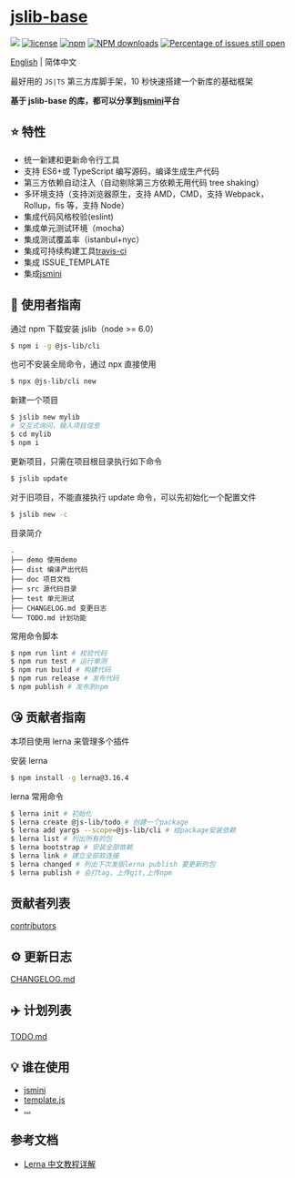# [jslib-base](https://github.com/yanhaijing/jslib-base)

[![](https://img.shields.io/badge/Powered%20by-jslib%20base-brightgreen.svg)](https://github.com/yanhaijing/jslib-base)
[![license](https://img.shields.io/badge/license-MIT-blue.svg)](https://github.com/yanhaijing/jslib-base/blob/master/LICENSE)
[![npm](https://img.shields.io/badge/npm-1.6.0-orange.svg)](https://www.npmjs.com/package/@js-lib/cli)
[![NPM downloads](http://img.shields.io/npm/dm/@js-lib/cli.svg?style=flat-square)](http://www.npmtrends.com/@js-lib/cli)
[![Percentage of issues still open](http://isitmaintained.com/badge/open/yanhaijing/jslib-base.svg)](http://isitmaintained.com/project/yanhaijing/jslib-base "Percentage of issues still open")

[English](./README.md) | 简体中文

最好用的 `JS|TS` 第三方库脚手架，10 秒快速搭建一个新库的基础框架

**基于 jslib-base 的库，都可以分享到[jsmini](https://github.com/jsmini)平台**

## :star: 特性

- 统一新建和更新命令行工具
- 支持 ES6+或 TypeScript 编写源码，编译生成生产代码
- 第三方依赖自动注入（自动剔除第三方依赖无用代码 tree shaking）
- 多环境支持（支持浏览器原生，支持 AMD，CMD，支持 Webpack，Rollup，fis 等，支持 Node）
- 集成代码风格校验(eslint)
- 集成单元测试环境（mocha）
- 集成测试覆盖率（istanbul+nyc）
- 集成可持续构建工具[travis-ci](https://www.travis-ci.org/)
- 集成 ISSUE_TEMPLATE
- 集成[jsmini](https://github.com/jsmini)

## :rocket: 使用者指南

通过 npm 下载安装 jslib（node >= 6.0）

```bash
$ npm i -g @js-lib/cli
```

也可不安装全局命令，通过 npx 直接使用

```bash
$ npx @js-lib/cli new
```

新建一个项目

```bash
$ jslib new mylib
# 交互式询问，输入项目信息
$ cd mylib
$ npm i
```

更新项目，只需在项目根目录执行如下命令

```bash
$ jslib update
```

对于旧项目，不能直接执行 update 命令，可以先初始化一个配置文件

```bash
$ jslib new -c
```

目录简介

```
.
├── demo 使用demo
├── dist 编译产出代码
├── doc 项目文档
├── src 源代码目录
├── test 单元测试
├── CHANGELOG.md 变更日志
└── TODO.md 计划功能
```

常用命令脚本

```bash
$ npm run lint # 校验代码
$ npm run test # 运行单测
$ npm run build # 构建代码
$ npm run release # 发布代码
$ npm publish # 发布到npm
```

## :kissing_heart: 贡献者指南

本项目使用 lerna 来管理多个插件

安装 lerna

```bash
$ npm install -g lerna@3.16.4
```

lerna 常用命令

```bash
$ lerna init # 初始化
$ lerna create @js-lib/todo # 创建一个package
$ lerna add yargs --scope=@js-lib/cli # 给package安装依赖
$ lerna list # 列出所有的包
$ lerna bootstrap # 安装全部依赖
$ lerna link # 建立全部软连接
$ lerna changed # 列出下次发版lerna publish 要更新的包
$ lerna publish # 会打tag，上传git,上传npm
```

## 贡献者列表

[contributors](https://github.com/yanhaijing/jslib-base/graphs/contributors)

## :gear: 更新日志

[CHANGELOG.md](./CHANGELOG.md)

## :airplane: 计划列表

[TODO.md](./TODO.md)

## :bulb: 谁在使用

- [jsmini](https://github.com/jsmini)
- [template.js](https://github.com/yanhaijing/template.js)
- [...](https://github.com/yanhaijing/jslib-base/issues/10)

## 参考文档

- [Lerna 中文教程详解](https://juejin.im/post/5ced1609e51d455d850d3a6c)

